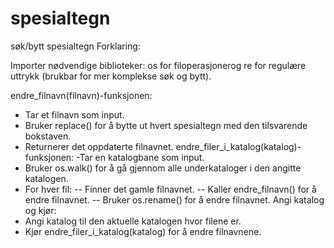 # spesialtegn
søk/bytt spesialtegn
Forklaring:

Importer nødvendige biblioteker:
os for filoperasjonerog re for regulære uttrykk (brukbar for mer komplekse søk og bytt).

endre_filnavn(filnavn)-funksjonen:
- Tar et filnavn som input.
- Bruker replace() for å bytte ut hvert spesialtegn med den tilsvarende bokstaven.
- Returnerer det oppdaterte filnavnet.
endre_filer_i_katalog(katalog)-funksjonen:
 -Tar en katalogbane som input.
- Bruker os.walk() for å gå gjennom alle underkataloger i den angitte katalogen.
- For hver fil:
-- Finner det gamle filnavnet.
-- Kaller endre_filnavn() for å endre filnavnet.
-- Bruker os.rename() for å endre filnavnet.
Angi katalog og kjør:
- Angi katalog til den aktuelle katalogen hvor filene er.
- Kjør endre_filer_i_katalog(katalog) for å endre filnavnene.
